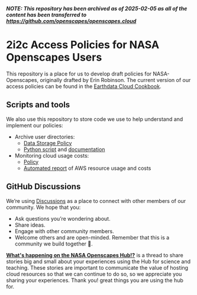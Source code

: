 _**NOTE: This repository has been archived as of 2025-02-05 as all of the content has been transferred to <https://github.com/openscapes/openscapes.cloud>**_

# 2i2c Access Policies for NASA Openscapes Users
This repository is a place for us to develop draft policies for NASA-Openscapes, originally drafted by Erin Robinson.
The current version of our access policies can be found in the [Earthdata Cloud Cookbook](https://nasa-openscapes.github.io/earthdata-cloud-cookbook/policies-admin/).

## Scripts and tools
We also use this repository to store code we use to help understand and implement
our policies:

- Archive user directories: 
  - [Data Storage Policy](https://nasa-openscapes.github.io/earthdata-cloud-cookbook/policies-admin/data-policies.html)
  - [Python script](scripts/archive-home-dirs.py) and [documentation](https://nasa-openscapes.github.io/earthdata-cloud-cookbook/policies-admin/data-policies.html)
- Monitoring cloud usage costs:
  - [Policy](https://nasa-openscapes.github.io/earthdata-cloud-cookbook/policies-admin/#monitoring-cloud-usage-costs)
  - [Automated report](aws-usage-report/) of AWS resource usage and costs

## GitHub Discussions
We’re using [Discussions](https://github.com/NASA-Openscapes/2i2cAccessPolicies/discussions) as a place to connect with other members of our community. We hope that you:

- Ask questions you’re wondering about.
- Share ideas.
- Engage with other community members.
- Welcome others and are open-minded. Remember that this is a community we build together 💪.

[**What's happening on the NASA Openscapes Hub!?**](https://github.com/NASA-Openscapes/2i2cAccessPolicies/discussions/2) is a thread to  share stories big and small about your experiences using the Hub for science and teaching. These stories are important to communicate the value of hosting cloud resources so that we can continue to do so, so we appreciate you sharing your experiences. Thank you!
great things you are using the hub for.
